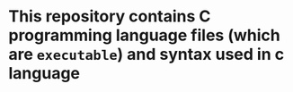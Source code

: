 # This repository contains C programming language files (which are `executable`) and syntax used in c language
